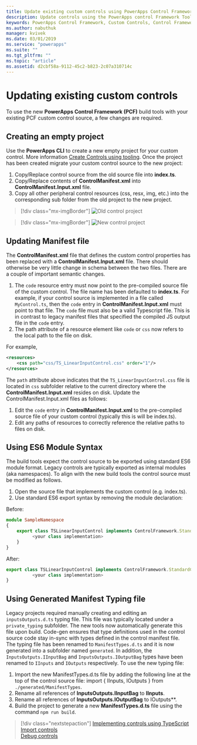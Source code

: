 ```yaml
---
title: Update existing custom controls using PowerApps Control Framework Tooling| Microsoft Docs
description: Update controls using the PowerApps control Framework Tooling
keywords: PowerApps Control Framework, Custom Controls, Control Framework
ms.author: nabuthuk
manager: kvivek
ms.date: 03/01/2019
ms.service: "powerapps"
ms.suite: ""
ms.tgt_pltfrm: ""
ms.topic: "article"
ms.assetid: d2cbf58a-9112-45c2-b823-2c07a310714c
---
```

# Updating existing custom controls 

To use the new **PowerApps Control Framework (PCF)** build tools with your existing PCF custom control source, a few changes are required.

## Creating an empty project

Use the **PowerApps CLI** to create a new empty project for your custom control. More information [Create Controls using tooling](create-custom-controls-using-pcf.md).
Once the project has been created migrate your custom control source to the new project:

1. Copy/Replace control source from the old source file into **index.ts**.
2. Copy/Replace contents of **ControlManifest.xml** into **ControlManifest.Input.xml** file.
3. Copy all other peripheral control resources (css, resx, img, etc.) into the corresponding sub folder from the old project to the new project.

> [!div class="mx-imgBorder"]
> ![Old control project](../media/old-control-project.png "Old control project")

> [!div class="mx-imgBorder"]
> ![New control project](../media/new-control-project.png "New control project")

## Updating Manifest file

The **ControlManifest.xml** file that defines the custom control properties has been replaced with a **ControlManifest.Input.xml** file. There should otherwise be very little change in schema between the two files.
There are a couple of important semantic changes.

1. The `code` resource entry must now point to the pre-compiled source file of the custom control.  The file name has been defaulted to **index.ts**.
For example, if your control source is implemented in a file called `MyControl.ts`, then the `code` entry in **ControlManifest.Input.xml** must point to that file.  The `code` file must also be a valid Typescript file.  This is in contrast to legacy manifest files that specified the compiled JS output file in the `code` entry.
2.	The path attribute of a resource element like `code` or `css` now refers to the local path to the file on disk.

For example,

```XML
<resources>
    <css path="css/TS_LinearInputControl.css" order="1"/>
</resources>
```

The `path` attribute above indicates that the `TS_LinearInputControl.css` file is located in `css` subfolder relative to the current directory where the **ControlManifest.Input.xml** resides on disk.
Update the ControlManifest.Input.xml files as follows:

1.	Edit the `code` entry in **ControlManifest.Input.xml** to the pre-compiled source file of your custom control (typically this is will be index.ts).
2.	Edit any paths of resources to correctly reference the relative paths to files on disk.

## Using ES6 Module Syntax

The build tools expect the control source to be exported using standard ES6 module format.  Legacy controls are typically exported as internal modules (aka namespaces).  To align with the new build tools the control source must be modified as follows.

1.	Open the source file that implements the custom control (e.g. index.ts).
2.	Use standard ES6 export syntax by removing the module declaration:

Before:
```TypeScript
module SampleNamespace
{
    export class TSLinearInputControl implements ControlFramework.StandardControl<InputsOutputs.IInputBag, InputsOutputs.IOutputBag> {
	      <your class implementation>
	}
}
```

After:
```TypeScript
export class TSLinearInputControl implements ControlFramework.StandardControl<InputsOutputs.IInputBag, InputsOutputs.IOutputBag> {
	      <your class implementation>
}
```

## Using Generated Manifest Typing file

Legacy projects required manually creating and editing an `inputsOutputs.d.ts` typing file.  This file was typically located under a `private_typing` subfolder.  The new tools now automatically generate this file upon build. Code-gen ensures that type definitions used in the control source code stay in-sync with types defined in the control manifest file.  
The typing file has been renamed to `ManifestTypes.d.ts` and it is now generated into a subfolder named `generated`.  In addition, the `InputsOutputs.IInputBag` and `InputsOutputs.IOutputBag` types have been renamed to `IInputs` and `IOutputs` respectively.
To use the new typing file:

1.	Import the new ManifestTypes.d.ts file by adding the following line at the top of the control source file:
import { IInputs, IOutputs } from `./generated/ManifestTypes`.
2.	Rename all references of **InputsOutputs.IInputBag** to **IInputs**.
3.	Rename all references of **InputsOutputs.IOutputBag** to IOutputs**.
4.	Build the project to generate a new **ManifestTypes.d.ts** file  using the command `npm run build`.

> [!div class="nextstepaction"]
> [Implementing controls using TypeScript](implementing-controls-using-typescript.md)<br />
> [Import controls](import-custom-controls.md)<br />
> [Debug controls](debugging-custom-controls.md)
